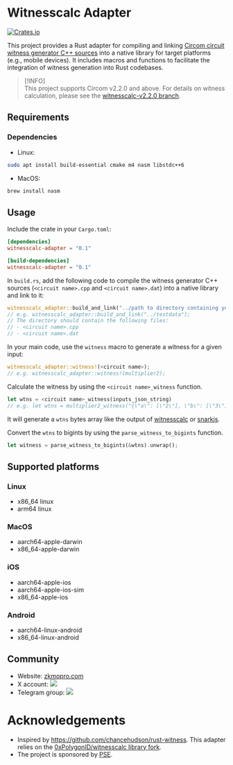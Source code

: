 # Witnesscalc Adapter

[![Crates.io](https://img.shields.io/crates/v/witnesscalc-adapter?label=witnesscalc-adapter)](https://crates.io/crates/witnesscalc-adapter)

This project provides a Rust adapter for compiling and linking [Circom circuit witness generator C++ sources](https://docs.circom.io/getting-started/computing-the-witness/#computing-the-witness-with-c) into a native library for target platforms (e.g., mobile devices). It includes macros and functions to facilitate the integration of witness generation into Rust codebases.

> [!INFO]  
> This project supports Circom v2.2.0 and above.
> For details on witness calculation, please see the [witnesscalc-v2.2.0 branch](https://github.com/zkmopro/witnesscalc/tree/v2.2.0).

## Requirements

### Dependencies

-   Linux:

```sh
sudo apt install build-essential cmake m4 nasm libstdc++6
```

-   MacOS:

```sh
brew install nasm
```

## Usage

Include the crate in your `Cargo.toml`:

```toml
[dependencies]
witnesscalc-adapter = "0.1"

[build-dependencies]
witnesscalc-adapter = "0.1"
```

In `build.rs`, add the following code to compile the witness generator C++ sources (`<circuit name>.cpp` and `<circuit name>.dat`) into a native library and link to it:

```rust
witnesscalc_adapter::build_and_link("../path to directory containing your C++ sources");
// e.g. witnesscalc_adapter::build_and_link("../testdata");
// The directory should contain the following files:
// - <circuit name>.cpp
// - <circuit name>.dat
```

In your main code, use the `witness` macro to generate a witness for a given input:

```rust
witnesscalc_adapter::witness!(<circuit name>);
// e.g. witnesscalc_adapter::witness!(multiplier2);
```

Calculate the witness by using the `<circuit name>_witness` function.

```rust
let wtns = <circuit name>_witness(inputs_json_string)
// e.g. let wtns = multiplier2_witness("{\"a\": [\"2\"], \"b\": [\"3\"]}")
```

It will generate a `wtns` bytes array like the output of [witnesscalc](https://github.com/0xPolygonID/witnesscalc) or [snarkjs](https://github.com/iden3/snarkjs).

Convert the `wtns` to bigints by using the `parse_witness_to_bigints` function.

```rust
let witness = parse_witness_to_bigints(&wtns).unwrap();
```

## Supported platforms

### Linux

-   x86_64 linux
-   arm64 linux

### MacOS

-   aarch64-apple-darwin
-   x86_64-apple-darwin

### iOS

-   aarch64-apple-ios
-   aarch64-apple-ios-sim
-   x86_64-apple-ios

### Android

-   aarch64-linux-android
-   x86_64-linux-android

## Community

-   Website: [zkmopro.com](https://zkmopro.com)
-   X account: <a href="https://twitter.com/zkmopro"><img src="https://img.shields.io/twitter/follow/zkmopro?style=flat-square&logo=x&label=zkmopro"></a>
-   Telegram group: <a href="https://t.me/zkmopro"><img src="https://img.shields.io/badge/telegram-@zkmopro-blue.svg?style=flat-square&logo=telegram"></a>

# Acknowledgements

-   Inspired by https://github.com/chancehudson/rust-witness. This adapter relies on the [0xPolygonID/witnesscalc library fork](https://github.com/zkmopro/witnesscalc).
-   The project is sponsored by [PSE](https://pse.dev/).
